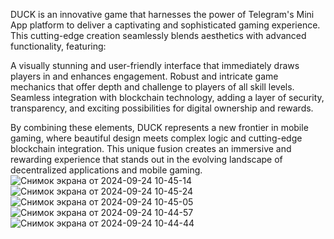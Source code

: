 DUCK is an innovative game that harnesses the power of Telegram's Mini App platform to deliver a captivating and sophisticated gaming experience. This cutting-edge creation seamlessly blends aesthetics with advanced functionality, featuring:

A visually stunning and user-friendly interface that immediately draws players in and enhances engagement.
Robust and intricate game mechanics that offer depth and challenge to players of all skill levels.
Seamless integration with blockchain technology, adding a layer of security, transparency, and exciting possibilities for digital ownership and rewards.

By combining these elements, DUCK represents a new frontier in mobile gaming, where beautiful design meets complex logic and cutting-edge blockchain integration. This unique fusion creates an immersive and rewarding experience that stands out in the evolving landscape of decentralized applications and mobile gaming.
![Снимок экрана от 2024-09-24 10-45-14](https://github.com/user-attachments/assets/9804e4e9-0418-4c79-b27e-cd8776bb6685)
![Снимок экрана от 2024-09-24 10-45-24](https://github.com/user-attachments/assets/4b02070f-bf69-45ea-9bfc-730f0cb5fd71)
![Снимок экрана от 2024-09-24 10-45-05](https://github.com/user-attachments/assets/3736892a-4d58-4bed-b7b5-41e48aa93d30)
![Снимок экрана от 2024-09-24 10-44-57](https://github.com/user-attachments/assets/c8b33d82-7d2b-47f9-8fb5-849e68b83d00)
![Снимок экрана от 2024-09-24 10-44-44](https://github.com/user-attachments/assets/a0eeac98-d0c0-4e73-869c-4ba14f423e99)
